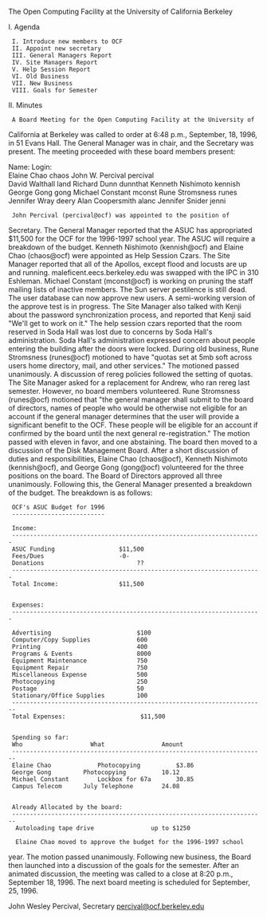  The Open Computing Facility at the University of California Berkeley 

I. Agenda

     I. Introduce new members to OCF
     II. Appoint new secretary
     III. General Managers Report
     IV. Site Managers Report
     V. Help Session Report
     VI. Old Business
     VII. New Business
     VIII. Goals for Semester

II. Minutes

     A Board Meeting for the Open Computing Facility at the University of
California at Berkeley was called to order at 6:48 p.m., September, 18,
1996, in 51 Evans Hall. The General Manager was in chair, and the
Secretary was present. The meeting proceeded with these board members
present:

Name:                         Login:			
Elaine Chao                   chaos
John W. Percival              percival  
David Walthall                land
Richard Dunn                  dunnthat
Kenneth Nishimoto             kennish   
George Gong                   gong
Michael Constant              mconst
Rune Stromsness               runes     
Jennifer Wray                 deery
Alan Coopersmith              alanc
Jennifer Snider               jenni

     John Percival (percival@ocf) was appointed to the position of
Secretary.
     The General Manager reported that the ASUC has appropriated $11,500
for the OCF for the 1996-1997 school year. The ASUC will require a
breakdown of the budget. 
     Kenneth Nishimoto (kennish@ocf) and Elaine Chao (chaos@ocf) were appointed
as Help Session Czars. 
     The Site Manager reported that all of the Apollos, except flood and
locusts are up and running. maleficent.eecs.berkeley.edu was swapped with
the IPC in 310 Eshleman.  Michael Constant (mconst@ocf) is working on
pruning the staff mailing lists of inactive members. The Sun server
pestilence is still dead.  The user database can now approve new users. A
semi-working version of the approve test is in progress. The Site Manager
also talked with Kenji about the password synchronization process, and
reported that Kenji said "We'll get to work on it." 
     The help session czars reported that the room reserved in Soda Hall
was lost due to concerns by Soda Hall's administration. Soda Hall's
administration expressed concern about people entering the building after
the doors were locked.
     During old business, Rune Stromsness (runes@ocf) motioned to have
"quotas set at 5mb soft across users home directory, mail, and other
services." The motioned passed unanimously.
     A discussion of rereg policies followed the setting of quotas. The
Site Manager asked for a replacement for Andrew, who ran rereg last
semester. However, no board members volunteered. 
     Rune Stromsness (runes@ocf) motioned that "the general manager shall
submit to the board of directors, names of people who would be otherwise
not eligible for an account if the general manager determines that the
user will provide a significant benefit to the OCF. These people will be
eligible for an account if confirmed by the board until the next general
re-registration." The motion passed with eleven in favor, and one
abstaining.
     The board then moved to a discussion of the Disk Management Board.
After a short discussion of duties and responsibilities, Elaine Chao
(chaos@ocf), Kenneth Nishimoto (kennish@ocf), and George Gong (gong@ocf)
volunteered for the three positions on the board. The Board of Directors
approved all three unanimously.
     Following this, the General Manager presented a breakdown of the
budget. The breakdown is as follows: 
     
     OCF's ASUC Budget for 1996
     --------------------------

     Income: 
     ----------------------------------------------------------------------
     ASUC Funding                  $11,500
     Fees/Dues                     -0-
     Donations                          ??
     ----------------------------------------------------------------------
     Total Income:                 $11,500


     Expenses:
     ----------------------------------------------------------------------
                    
     Advertising                        $100
     Computer/Copy Supplies             600
     Printing                           400
     Programs & Events                  8000
     Equipment Maintenance              750
     Equipment Repair                   750
     Miscellaneous Expense              500
     Photocopying                       250
     Postage                            50
     Stationary/Office Supplies         100
     -----------------------------------------------------------------------
     Total Expenses:                     $11,500


     Spending so far:
     Who 	        	   What                Amount
     -----------------------------------------------------------------------
     Elaine Chao        	 Photocopying          $3.86
     George Gong	  	 Photocopying          10.12
     Michael Constant    	 Lockbox for 67a       30.85
     Campus Telecom		 July Telephone        24.08
     

     Already Allocated by the board:
     -----------------------------------------------------------------------
      Autoloading tape drive                up to $1250

      Elaine Chao moved to approve the budget for the 1996-1997 school
year. The motion passed unanimously.
     Following new business, the Board then launched into a discussion of
the goals for the semester.  After an animated discussion, the meeting was
called to a close at 8:20 p.m., September 18, 1996. The next board meeting
is scheduled for September, 25, 1996. 

John Wesley Percival, Secretary
percival@ocf.berkeley.edu
     

